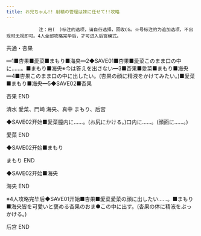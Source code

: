 ```yaml
---
title: お兄ちゃん!! 射精の管理は妹に任せて!!攻略
---
```


                注：用(　)标注的选项，请自行选择，回收CG。※号标注的为追加选项，不出现时无视即可。4人全部攻略完毕后，才可进入后宫模式。

共通・杏果

━1■杏果■愛菜■まもり■海央━2◆SAVE01■杏果■愛菜このまま口の中に……。■まもり■海央※今は答えを出さない━3■杏果■愛菜■まもり■海央━4■杏果このまま口の中に出したい。(杏果の顔に精液をかけてみたい。)■愛菜■まもり■海央━5◆SAVE02■杏果

杏果 END

清水 愛菜、門崎 海央、真中 まもり、后宫

◆SAVE02开始■愛菜膣内に……。(お尻にかける。)口内に……。(顔面に……。)

愛菜 END

◆SAVE02开始■まもり

まもり END

◆SAVE02开始■海央

海央 END

※4人攻略完毕后◆SAVE01开始■杏果■愛菜愛菜の顔に出したい……。■まもり■海央皆を可愛いと褒める杏果のおま●この中に出す。(杏果の体に精液をぶっかける。)

后宫 END
              
